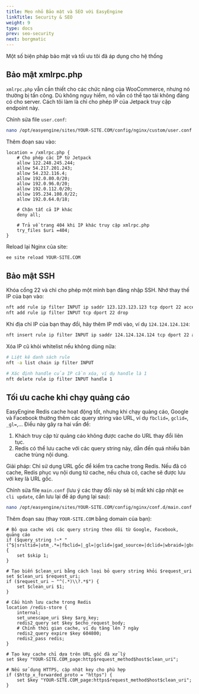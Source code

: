 ```yaml
---
title: Mẹo nhỏ Bảo mật và SEO với EasyEngine
linkTitle: Security & SEO
weight: 9
type: docs
prev: seo-security
next: borgmatic
---
```


Một số biện pháp bảo mật và tối ưu tôi đã áp dụng cho hệ thống

## Bảo mật xmlrpc.php  

`xmlrpc.php` vẫn cần thiết cho các chức năng của WooCommerce, nhưng nó thường bị tấn công. Dù không nguy hiểm, nó vẫn có thể tạo tải không đáng có cho server. Cách tôi làm là chỉ cho phép IP của Jetpack truy cập endpoint này.  

Chỉnh sửa file `user.conf`:  

```bash
nano /opt/easyengine/sites/YOUR-SITE.COM/config/nginx/custom/user.conf
```

Thêm đoạn sau vào:  

```nginx
location = /xmlrpc.php {
    # Cho phép các IP từ Jetpack
    allow 122.248.245.244;
    allow 54.217.201.243;
    allow 54.232.116.4;
    allow 192.0.80.0/20;
    allow 192.0.96.0/20;
    allow 192.0.112.0/20;
    allow 195.234.108.0/22;
    allow 192.0.64.0/18;

    # Chặn tất cả IP khác
    deny all;

    # Trả về trang 404 khi IP khác truy cập xmlrpc.php
    try_files $uri =404;
}
```

Reload lại Nginx của site:  

```bash
ee site reload YOUR-SITE.COM 
```

## Bảo mật SSH  

Khóa cổng 22 và chỉ cho phép một mình bạn đăng nhập SSH. Nhớ thay thế IP của bạn vào:  

```bash
nft add rule ip filter INPUT ip saddr 123.123.123.123 tcp dport 22 accept
nft add rule ip filter INPUT tcp dport 22 drop
```

Khi địa chỉ IP của bạn thay đổi, hãy thêm IP mới vào, ví dụ `124.124.124.124`:  

```bash
nft insert rule ip filter INPUT ip saddr 124.124.124.124 tcp dport 22 accept
```

Xóa IP cũ khỏi whitelist nếu không dùng nữa:  

```bash
# Liệt kê danh sách rule
nft -a list chain ip filter INPUT 

# Xác định handle của IP cần xóa, ví dụ handle là 1
nft delete rule ip filter INPUT handle 1 
```

## Tối ưu cache khi chạy quảng cáo  

EasyEngine Redis cache hoạt động tốt, nhưng khi chạy quảng cáo, Google và Facebook thường thêm các query string vào URL, ví dụ `fbclid=`, `gclid=`, `_gl=`,... Điều này gây ra hai vấn đề:  

1. Khách truy cập từ quảng cáo không được cache do URL thay đổi liên tục.  
2. Redis có thể lưu cache với các query string này, dẫn đến quá nhiều bản cache trùng nội dung.  

Giải pháp: Chỉ sử dụng URL gốc để kiểm tra cache trong Redis. Nếu đã có cache, Redis phục vụ nội dung từ cache, nếu chưa có, cache sẽ được lưu với key là URL gốc.  

Chỉnh sửa file `main.conf` (lưu ý các thay đổi này sẽ bị mất khi cập nhật `ee cli update`, cần lưu lại để áp dụng lại sau):  

```bash
nano /opt/easyengine/sites/YOUR-SITE.COM/config/nginx/conf.d/main.conf
```

Thêm đoạn sau (thay `YOUR-SITE.COM` bằng domain của bạn):  

```nginx
# Bỏ qua cache với các query string theo dõi từ Google, Facebook, quảng cáo
if ($query_string !~* "(^$|srsltid=|utm_.*=|fbclid=|_gl=|gclid=|gad_source=|dclid=|wbraid=|gbraid=|gclsrc=)") {
    set $skip 1;
}

# Tạo biến $clean_uri bằng cách loại bỏ query string khỏi $request_uri
set $clean_uri $request_uri;
if ($request_uri ~ "^(.*)\\?.*$") {
    set $clean_uri $1;
}

# Cấu hình lưu cache trong Redis
location /redis-store {
    internal;
    set_unescape_uri $key $arg_key;
    redis2_query set $key $echo_request_body;
    # Chỉnh thời gian cache, ví dụ tăng lên 7 ngày
    redis2_query expire $key 604800;
    redis2_pass redis;
}

# Tạo key cache chỉ dựa trên URL gốc đã xử lý
set $key "YOUR-SITE.COM_page:http$request_method$host$clean_uri"; 

# Nếu sử dụng HTTPS, cập nhật key cho phù hợp
if ($http_x_forwarded_proto = "https") {
    set $key "YOUR-SITE.COM_page:https$request_method$host$clean_uri";
}
```
